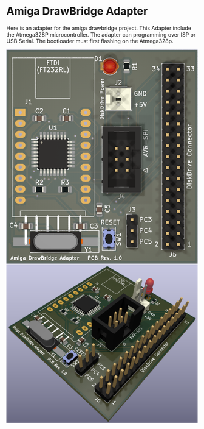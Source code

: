 # Amiga DrawBridge Adapter
Here is an adapter for the amiga drawbridge project. This Adapter include the Atmega328P microcontroller. The adapter can programming over ISP or USB Serial.  The bootloader must first flashing on the Atmega328p.

![Screenshot1](doc/pictures/amiga_drawbridge_pcb1.png)
![Screenshot2](doc/pictures/amiga_drawbridge_pcb2.png)
